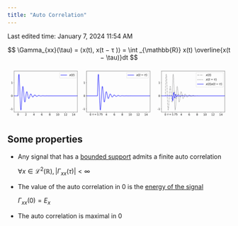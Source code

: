 ```yaml
---
title: "Auto Correlation"
---
```

Last edited time: January 7, 2024 11:54 AM

$$
\Gamma_{xx}(\tau) =  ⟨x(t), x(t − τ )⟩ = \int _{\mathbb{R}}
x(t) \overline{x(t − \tau)}dt
$$

![Untitled](Auto%20Correlation/Untitled.png)

## Some properties

- Any signal that has a [bounded support](Signal%20Classification.md) admits a finite auto correlation
    
    $\forall x \in \mathcal{L}^2({\mathbb{R}}), |\Gamma_{xx}(\tau)| < \infty$
    
- The value of the auto correlation in 0 is the [energy of the signal](Energy%20and%20Power.md)
    
    $\Gamma_{xx}(0) = E_x$
    
- The auto correlation is maximal in 0
